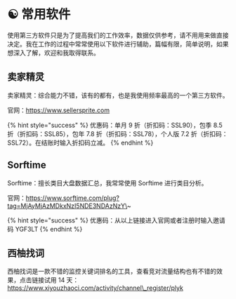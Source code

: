 # ☯️ 常用软件

使用第三方软件只是为了提高我们的工作效率，数据仅供参考，请不用用来做直接决定。我在工作的过程中常常使用以下软件进行辅助，篇幅有限，简单说明，如果想深入了解，欢迎和我取得联系。

## 卖家精灵

卖家精灵：综合能力不错，该有的都有，也是我使用频率最高的一个第三方软件。

官网：https://www.sellersprite.com

{% hint style="success" %}
优惠码：单月 9 折（折扣码：SSL90），包季 8.5 折（折扣码：SSL85），包年 7.8 折（折扣码：SSL78），个人版 7.2 折（折扣码：SSL72）。在结账时输入折扣码立减。
{% endhint %}

## Sorftime

Sorftime：擅长类目大盘数据汇总，我常常使用 Sorftime 进行类目分析。

官网：https://www.sorftime.com/plug?tag=MjAyMjAzMDkxNzI5NDE3NDAzNzY\~

{% hint style="success" %}
优惠码：从以上链接进入官网或者注册时输入邀请码 YGF3LT
{% endhint %}

## 西柚找词

西柚找词是一款不错的监控关键词排名的工具，查看竞对流量结构也有不错的效果，点击链接试用 14 天：https://www.xiyouzhaoci.com/activity/channel\_register/plyk
